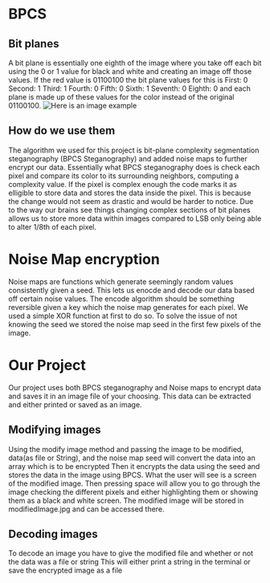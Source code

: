 # BPCS 
## Bit planes
A bit plane is essentially one eighth of the image where you take off each bit using the 0 or 1 value for black and white and creating an image off those values. If the red value is 01100100 the bit plane values for this is
First: 0
Second: 1
Third: 1
Fourth: 0
Fifth: 0
Sixth: 1
Seventh: 0
Eighth: 0
and each plane is made up of these values for the color instead of the original 01100100.
![Here is an image example](https://upload.wikimedia.org/wikipedia/commons/4/48/Lichtenstein_bitplanes.png)
## How do we use them
The algorithm we used for this project is bit-plane complexity segmentation steganography (BPCS Steganography) and added noise maps to further encrypt our data. 
Essentially what BPCS steganography does is check each pixel and compare its color to its surrounding neighbors, computing a complexity value. If the pixel is complex enough the code marks it as elligible to store data and stores the data inside the pixel. This is because the change would not seem as drastic and would be harder to notice. Due to the way our brains see things changing complex sections of bit planes allows us to store more data within images compared to LSB only being able to alter 1/8th of each pixel.

# Noise Map encryption
Noise maps are functions which generate seemingly random values consistently given a seed. This lets us enocde and decode our data based off certain noise values. The encode algorithm should be something reversible given a key which the noise map generates for each pixel. We used a simple XOR function at first to do so. To solve the issue of not knowing the seed we stored the noise map seed in the first few pixels of the image. 

# Our Project
Our project uses both BPCS steganography and Noise maps to encrypt data and saves it in an image file of your choosing. This data can be extracted and either printed or saved as an image. 
## Modifying images
Using the modify image method and passing the image to be modified, data(as file or String), and the noise map seed will convert the data into an array which is to be encrypted
Then it encrypts the data using the seed and stores the data in the image using BPCS.
What the user will see is a screen of the modified image. Then pressing space will allow you to go through the image checking the different pixels and either highlighting them or showing them as a black and white screen.
The modified image will be stored in modifiedImage.jpg and can be accessed there.
## Decoding images
To decode an image you have to give the modified file and whether or not the data was a file or string
This will either print a string in the terminal or save the encrypted image as a file
